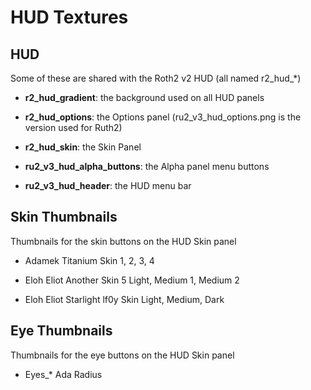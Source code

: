 # HUD Textures

## HUD

Some of these are shared with the Roth2 v2 HUD (all named r2_hud_*)

* **r2_hud_gradient**: the background used on all HUD panels

* **r2_hud_options**: the Options panel (ru2_v3_hud_options.png is the version used for Ruth2)

* **r2_hud_skin**: the Skin Panel

* **ru2_v3_hud_alpha_buttons**: the Alpha panel menu buttons

* **ru2_v3_hud_header**: the HUD menu bar

## Skin Thumbnails

Thumbnails for the skin buttons on the HUD Skin panel

* Adamek Titanium Skin 1, 2, 3, 4

* Eloh Eliot Another Skin 5 Light, Medium 1, Medium 2

* Eloh Eliot Starlight lf0y Skin Light, Medium, Dark

## Eye Thumbnails

Thumbnails for the eye buttons on the HUD Skin panel
* Eyes_* Ada Radius
